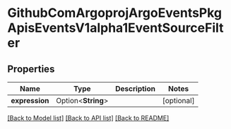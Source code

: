 # GithubComArgoprojArgoEventsPkgApisEventsV1alpha1EventSourceFilter

## Properties

Name | Type | Description | Notes
------------ | ------------- | ------------- | -------------
**expression** | Option<**String**> |  | [optional]

[[Back to Model list]](../README.md#documentation-for-models) [[Back to API list]](../README.md#documentation-for-api-endpoints) [[Back to README]](../README.md)


